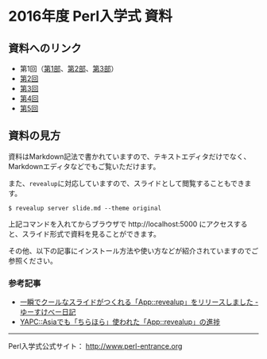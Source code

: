 # 2016年度 Perl入学式 資料

## 資料へのリンク

- 第1回（[第1部](1st/part1.md)、[第2部](1st/part2.md)、[第3部](1st/part3.md)）
- [第2回](2nd/slide.md)
- [第3回](3rd/slide.md)
- [第4回](4th/slide.md)
- [第5回](5th/slide.md)

## 資料の見方

資料はMarkdown記法で書かれていますので、テキストエディタだけでなく、Markdownエディタなどでもご覧いただけます。

また、`revealup`に対応していますので、スライドとして閲覧することもできます。

    $ revealup server slide.md --theme original

上記コマンドを入れてからブラウザで http://localhost:5000 にアクセスすると、スライド形式で資料を見ることができます。

その他、以下の記事にインストール方法や使い方などが紹介されていますのでご参照ください。

### 参考記事
- [一瞬でクールなスライドがつくれる「App::revealup」をリリースしました - ゆーすけべー日記](http://blog.yusuke.be/entry/2014/06/16/020621)
- [YAPC::Asiaでも「ちらほら」使われた「App::revealup」の進捗](http://blog.yusuke.be/entry/2014/09/03/222600)

***

Perl入学式公式サイト： <http://www.perl-entrance.org>
